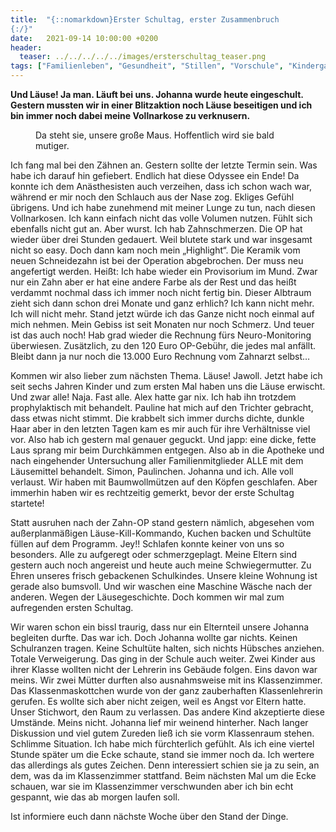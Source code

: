 ```yaml
---
title:  "{::nomarkdown}Erster Schultag, erster Zusammenbruch 
{:/}"
date:   2021-09-14 10:00:00 +0200
header:
  teaser: ../../../../../images/ersterschultag_teaser.png
tags: ["Familienleben", "Gesundheit", "Stillen", "Vorschule", "Kindergarten", "Schulkind"]
---
```


**Und Läuse! Ja man. Läuft bei uns. Johanna wurde heute eingeschult. Gestern mussten wir in einer Blitzaktion noch Läuse beseitigen und ich bin immer noch dabei meine Vollnarkose zu verknusern.**

<figure>
  <img src="../../../../../images/ersterschultag.png" alt="">
  <figcaption>Da steht sie, unsere große Maus. Hoffentlich wird sie bald mutiger.</figcaption>
</figure>  

Ich fang mal bei den Zähnen an. Gestern sollte der letzte Termin sein. Was habe ich darauf hin gefiebert. Endlich hat diese Odyssee ein Ende! Da konnte ich dem Anästhesisten auch verzeihen, dass ich schon wach war, während er mir noch den Schlauch aus der Nase zog. Ekliges Gefühl übrigens. Und ich habe zunehmend mit meiner Lunge zu tun, nach diesen Vollnarkosen. Ich kann einfach nicht das volle Volumen nutzen. Fühlt sich ebenfalls nicht gut an. Aber wurst. Ich hab Zahnschmerzen. Die OP hat wieder über drei Stunden gedauert. Weil blutete stark und war insgesamt nicht so easy. Doch dann kam noch mein „Highlight“. Die Keramik vom neuen Schneidezahn ist bei der Operation abgebrochen. Der muss neu angefertigt werden. Heißt: Ich habe wieder ein Provisorium im Mund. Zwar nur ein Zahn aber er hat eine andere Farbe als der Rest und das heißt verdammt nochmal dass ich immer noch nicht fertig bin. Dieser Albtraum zieht sich dann schon drei Monate und ganz erhlich? Ich kann nicht mehr. Ich will nicht mehr. Stand jetzt würde ich das Ganze nicht noch einmal auf mich nehmen. Mein Gebiss ist seit Monaten nur noch Schmerz. Und teuer ist das auch noch! Hab grad wieder die Rechnung fürs Neuro-Monitoring überwiesen. Zusätzlich, zu den 120 Euro OP-Gebühr, die jedes mal anfällt. Bleibt dann ja nur noch die 13.000 Euro Rechnung vom Zahnarzt selbst…

Kommen wir also lieber zum nächsten Thema. Läuse! Jawoll. Jetzt habe ich seit sechs Jahren Kinder und zum ersten Mal haben uns die Läuse erwischt. Und zwar alle! Naja. Fast alle. Alex hatte gar nix. Ich hab ihn trotzdem prophylaktisch mit behandelt. Pauline hat mich auf den Trichter gebracht, dass etwas nicht stimmt. Die krabbelt sich immer durchs dichte, dunkle Haar aber in den letzten Tagen kam es mir auch für ihre Verhältnisse viel vor. Also hab ich gestern mal genauer geguckt. Und japp: eine dicke, fette Laus sprang mir beim Durchkämmen entgegen. Also ab in die Apotheke und nach eingehender Untersuchung aller Familienmitglieder ALLE mit dem Läusemittel behandelt. Simon, Paulinchen. Johanna und ich. Alle voll verlaust. Wir haben mit Baumwollmützen auf den Köpfen geschlafen. Aber immerhin haben wir es rechtzeitig gemerkt, bevor der erste Schultag startete!

Statt ausruhen nach der Zahn-OP stand gestern nämlich, abgesehen vom außerplanmäßigen Läuse-Kill-Kommando, Kuchen backen und Schultüte füllen auf dem Programm. Jey!! Schlafen konnte keiner von uns so besonders. Alle zu aufgeregt oder schmerzgeplagt. Meine Eltern sind gestern auch noch angereist und heute auch meine Schwiegermutter. Zu Ehren unseres frisch gebackenen Schulkindes. Unsere kleine Wohnung ist gerade also bumsvoll. Und wir waschen eine Maschine Wäsche nach der anderen. Wegen der Läusegeschichte. Doch kommen wir mal zum aufregenden ersten Schultag.

Wir waren schon ein bissl traurig, dass nur ein Elternteil unsere Johanna begleiten durfte. Das war ich. Doch Johanna wollte gar nichts. Keinen Schulranzen tragen. Keine Schultüte halten, sich nichts Hübsches anziehen. Totale Verweigerung. Das ging in der Schule auch weiter. Zwei Kinder aus ihrer Klasse wollten nicht der Lehrerin ins Gebäude folgen. Eins davon war meins. Wir zwei Mütter durften also ausnahmsweise mit ins Klassenzimmer. Das Klassenmaskottchen wurde von der ganz zauberhaften Klassenlehrerin gerufen. Es wollte sich aber nicht zeigen, weil es Angst vor Eltern hatte. Unser Stichwort, den Raum zu verlassen. Das andere Kind akzeptierte diese Umstände. Meins nicht. Johanna lief mir weinend hinterher. Nach langer Diskussion und viel gutem Zureden ließ ich sie vorm Klassenraum stehen. Schlimme Situation. Ich habe mich fürchterlich gefühlt. Als ich eine viertel Stunde später um die Ecke schaute, stand sie immer noch da. Ich wertere das allerdings als gutes Zeichen. Denn interessiert schien sie ja zu sein, an dem, was da im Klassenzimmer stattfand. Beim nächsten Mal um die Ecke schauen, war sie im Klassenzimmer verschwunden aber ich bin echt gespannt, wie das ab morgen laufen soll. 

Ist informiere euch dann nächste Woche über den Stand der Dinge.  


 
 
 
 


   


 



 






 






 


 
 






















 








 

   



















  












 






 





  


  






					 


 
 








